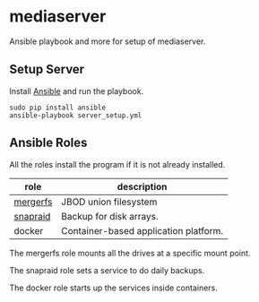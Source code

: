 # mediaserver

Ansible playbook and more for setup of mediaserver.

## Setup Server

Install [Ansible](https://www.ansible.com/)
and run the playbook.

```
sudo pip install ansible
ansible-playbook server_setup.yml
```

## Ansible Roles

All the roles install the program if it is not already installed.

role     | description |
---------|-----------------------
[mergerfs](https://github.com/trapexit/mergerfs) | JBOD union filesystem
[snapraid](https://github.com/amadvance/snapraid) | Backup for disk arrays.
docker   | Container-based application platform.

The mergerfs role mounts all the drives at a specific mount point.

The snapraid role sets a service to do daily backups.

The docker role starts up the services inside containers.
